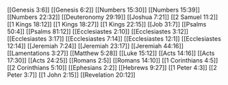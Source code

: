 [[Genesis 3:6]]
[[Genesis 6:2]]
[[Numbers 15:30]]
[[Numbers 15:39]]
[[Numbers 22:32]]
[[Deuteronomy 29:19]]
[[Joshua 7:21]]
[[2 Samuel 11:2]]
[[1 Kings 18:12]]
[[1 Kings 18:27]]
[[1 Kings 22:15]]
[[Job 31:7]]
[[Psalms 50:4]]
[[Psalms 81:12]]
[[Ecclesiastes 2:10]]
[[Ecclesiastes 3:12]]
[[Ecclesiastes 3:17]]
[[Ecclesiastes 7:14]]
[[Ecclesiastes 12:1]]
[[Ecclesiastes 12:14]]
[[Jeremiah 7:24]]
[[Jeremiah 23:17]]
[[Jeremiah 44:16]]
[[Lamentations 3:27]]
[[Matthew 5:28]]
[[Luke 15:12]]
[[Acts 14:16]]
[[Acts 17:30]]
[[Acts 24:25]]
[[Romans 2:5]]
[[Romans 14:10]]
[[1 Corinthians 4:5]]
[[2 Corinthians 5:10]]
[[Ephesians 2:2]]
[[Hebrews 9:27]]
[[1 Peter 4:3]]
[[2 Peter 3:7]]
[[1 John 2:15]]
[[Revelation 20:12]]

